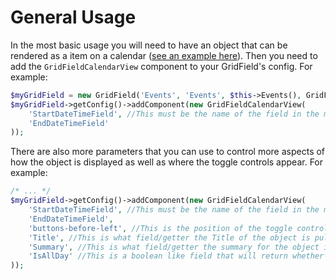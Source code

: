 General Usage
=================
In the most basic usage you will need to have an object that can be rendered as a item on a calendar ([see an example here](example-object.md)). Then you need to add the ``GridFieldCalendarView`` component to your GridField's config. For example:

```php
$myGridField = new GridField('Events', 'Events', $this->Events(), GridFieldConfig_RecordEditor::create(10));
$myGridField->getConfig()->addComponent(new GridFieldCalendarView(
    'StartDateTimeField', //This must be the name of the field in the model not a getter method
    'EndDateTimeField'
));
```

There are also more parameters that you can use to control more aspects of how the object is displayed as well as where the toggle controls appear. For example:

```php
/* ... */
$myGridField->getConfig()->addComponent(new GridFieldCalendarView(
    'StartDateTimeField', //This must be the name of the field in the model not a getter method
    'EndDateTimeField',
    'buttons-before-left', //This is the position of the toggle controls by default it is the buttons bar buttons-before-left
    'Title', //This is what field/getter the Title of the object is pulled from
    'Summary', //This is what field/getter the summary for the object is pulled from
    'IsAllDay' //This is a boolean like field that will return whether the object covers the whole day or not
));
```
